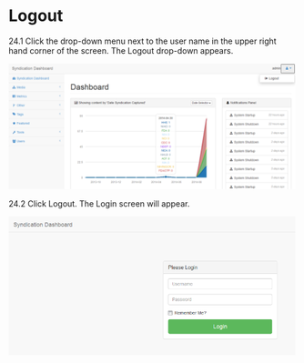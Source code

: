 # Logout

24.1 Click the drop-down menu next to the user name in the upper right hand corner of the screen.  The Logout drop-down appears.

![Logout drop-down.png](../images/Logout_drop_down.png)

24.2 Click Logout.  The Login screen will appear.
 
![Login screen.png](../images/Login_screen.png) 